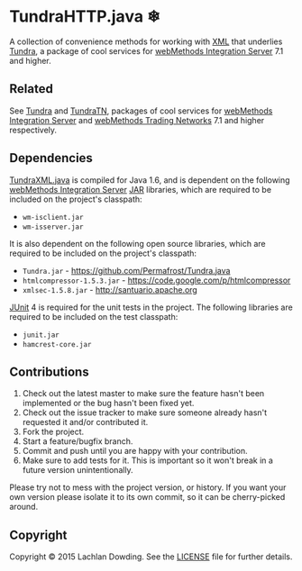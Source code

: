 # TundraHTTP.java ❄

A collection of convenience methods for working with [XML] that 
underlies [Tundra], a package of cool services for 
[webMethods Integration Server] 7.1 and higher.

## Related

See [Tundra] and [TundraTN], packages of cool services for
[webMethods Integration Server] and [webMethods Trading
Networks] 7.1 and higher respectively.

## Dependencies

[TundraXML.java] is compiled for Java 1.6, and is dependent on the
following [webMethods Integration Server] [JAR] libraries, which are
required to be included on the project's classpath:

* `wm-isclient.jar`
* `wm-isserver.jar`

It is also dependent on the following open source libraries, which
are required to be included on the project's classpath:

* `Tundra.jar` - https://github.com/Permafrost/Tundra.java
* `htmlcompressor-1.5.3.jar` - https://code.google.com/p/htmlcompressor
* `xmlsec-1.5.8.jar` - http://santuario.apache.org

[JUnit] 4 is required for the unit tests in the project. The
following libraries are required to be included on the test
classpath:

* `junit.jar`
* `hamcrest-core.jar`

## Contributions

1. Check out the latest master to make sure the feature hasn't been
   implemented or the bug hasn't been fixed yet.
2. Check out the issue tracker to make sure someone already hasn't
   requested it and/or contributed it.
3. Fork the project.
4. Start a feature/bugfix branch.
5. Commit and push until you are happy with your contribution.
6. Make sure to add tests for it. This is important so it won't
   break in a future version unintentionally.

Please try not to mess with the project version, or history. If you
want your own version please isolate it to its own commit, so it can
be cherry-picked around.

## Copyright

Copyright &copy; 2015 Lachlan Dowding. See the [LICENSE] file for
further details.

[JAR]: <http://en.wikipedia.org/wiki/JAR_(file_format)>
[JUnit]: <http://junit.org/>
[LICENSE]: <https://github.com/Permafrost/TundraTN.java/blob/master/LICENSE>
[Tundra]: <https://github.com/Permafrost/Tundra>
[TundraTN]: <https://github.com/Permafrost/TundraTN>
[Tundra.java]: <https://github.com/Permafrost/Tundra.java>
[TundraXML.java]: <https://github.com/Permafrost/TundraXML.java>
[webMethods Integration Server]: <http://www.softwareag.com/corporate/products/wm/integration/products/ai/overview/default.asp>
[webMethods Trading Networks]: <http://www.softwareag.com/corporate/products/wm/integration/products/b2b/overview/default.asp>
[XML]: <http://www.w3.org/XML/>

